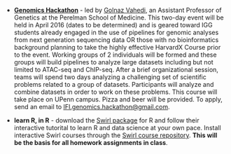 * **[Genomics Hackathon](https://github.com/VahediLab/IFIGeneticsHackathon_2016)** - led by [Golnaz Vahedi](http://www.med.upenn.edu/apps/faculty/index.php/g20001881/p8837265), an Assistant Professor of Genetics at the Perelman School of Medicine.  This two-day event will be held in April 2016 (dates to be determined) and is geared toward IGG students already engaged in the use of pipelines for genomic analyses from next generation sequencing data OR those with no bioinformatics background planning to take the highly effective HarvardX Course prior to the event. Working groups of 2 individuals will be formed and these groups will build pipelines to analyze large datasets including but not limited to ATAC-seq and ChIP-seq.  After a brief organizational session, teams will spend two days analyzing a challenging set of scientific problems related to a group of datasets. Participants will analyze and combine datasets in order to work on these problems. This course will take place on UPenn campus. Pizza and beer will be provided.  To apply, send an email to <IFI.genomics.hackathon@gmail.com>.

* **learn R, in R** - download the [Swirl package](http://swirlstats.com/) for R and follow their interactive tutorital to learn R and data science at your own pace.  Install interactive Swirl courses through the [Swirl course repository](https://github.com/swirldev/swirl_courses#swirl-courses). __This will be the basis for all homework assignments in class__.